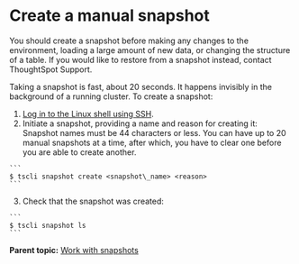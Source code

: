 # Create a manual snapshot

You should create a snapshot before making any changes to the environment, loading a large amount of new data, or changing the structure of a table. If you would like to restore from a snapshot instead, contact ThoughtSpot Support.

Taking a snapshot is fast, about 20 seconds. It happens invisibly in the background of a running cluster. To create a snapshot:

1.   [Log in to the Linux shell using SSH](../setup/login_console.html#). 
2.   Initiate a snapshot, providing a name and reason for creating it: Snapshot names must be 44 characters or less. You can have up to 20 manual snapshots at a time, after which, you have to clear one before you are able to create another.

    ```
    $ tscli snapshot create <snapshot\_name> <reason>
    ```

3.   Check that the snapshot was created: 

    ```
    $ tscli snapshot ls
    ```


**Parent topic:** [Work with snapshots](../../admin/backup_restore/overview_snapshot.html)

